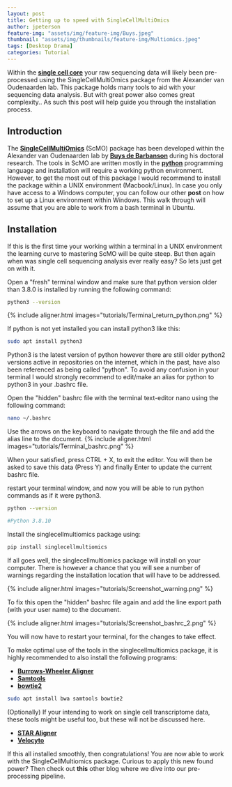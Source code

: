 ```yaml
---
layout: post
title: Getting up to speed with SingleCellMultiOmics  
author: jpeterson
feature-img: "assets/img/feature-img/Buys.jpeg"
thumbnail: "assets/img/thumbnails/feature-img/Multiomics.jpeg"
tags: [Desktop Drama]
categories: Tutorial
---
```


Within the [**single cell core**](https://www.singlecellcore.eu/) your raw sequencing data will likely been pre-processed using the SingleCellMultiOmics package from the Alexander van Oudenaarden lab. This package holds many tools to aid with your sequencing data analysis. But with great power also comes great complexity.. As such this post will help guide you through the installation process.

## Introduction

The [**SingleCellMultiOmics**](https://github.com/BuysDB/SingleCellMultiOmics/tree/master) (ScMO) package has been developed within the Alexander van Oudenaarden lab by [**Buys de Barbanson**](https://github.com/BuysDB) during his doctoral research. The tools in ScMO are written mostly in the [**python**](https://www.python.org/) programming language and installation will require a working python environment. However, to get the most out of this package I would recommend to install the package within a UNIX environment (Macbook/Linux). In case you only have access to a Windows computer, you can follow our other **post** on how to set up a Linux environment within Windows. This walk through will assume that you are able to work from a bash terminal in Ubuntu.

## Installation

If this is the first time your working within a terminal in a UNIX environment the learning curve to mastering ScMO will be quite steep. But then again when was single cell sequencing analysis ever really easy? So lets just get on with it.

Open a "fresh" terminal window and make sure that python version older than 3.8.0 is installed by running the following command:

``` bash
python3 --version
```

{% include aligner.html images="tutorials/Terminal_return_python.png" %}

If python is not yet installed you can install python3 like this:

``` bash
sudo apt install python3
```

Python3 is the latest version of python however there are still older python2 versions active in repositories on the internet, which in the past, have also been referenced as being called "python". To avoid any confusion in your terminal I would strongly recommend to edit/make an alias for python to python3 in your .bashrc file.

Open the "hidden" bashrc file with the terminal text-editor nano using the following command:

``` bash
nano ~/.bashrc
```

Use the arrows on the keyboard to navigate through the file and add the alias line to the document.
{% include aligner.html images="tutorials/Terminal_bashrc.png" %}

When your satisfied, press CTRL + X, to exit the editor. You will then be asked to save this data (Press Y) and finally Enter to update the current bashrc file.

restart your terminal window, and now you will be able to run python commands as if it were python3.

``` bash
python --version

#Python 3.8.10
```

Install the singlecellmultiomics package using:

``` bash
pip install singlecellmultiomics
```

If all goes well, the singlecellmultiomics package will install on your computer. There is however a chance that you will see a number of warnings regarding the installation location that will have to be addressed.

{% include aligner.html images="tutorials/Screenshot_warning.png" %}

To fix this open the "hidden" bashrc file again and add the line export path (with your user name) to the document.

{% include aligner.html images="tutorials/Screenshot_bashrc_2.png" %}

You will now have to restart your terminal, for the changes to take effect.

To make optimal use of the tools in the singlecellmultiomics package, it is highly recommended to also install the following programs:

-   [**Burrows-Wheeler Aligner**](https://bio-bwa.sourceforge.net/)
-   [**Samtools**](http://www.htslib.org/)
-   [**bowtie2**](https://bowtie-bio.sourceforge.net/bowtie2/index.shtml)

``` bash
sudo apt install bwa samtools bowtie2
```

(Optionally) If your intending to work on single cell transcriptome data, these tools might be useful too, but these will not be discussed here.

-   [**STAR Aligner**](http://alexdobin.github.io/STAR/)
-   [**Velocyto**](https://velocyto.org/velocyto.py/)

If this all installed smoothly, then congratulations! You are now able to work with the SingleCellMultiomics package. Curious to apply this new found power? Then check out **this** other blog where we dive into our pre-processing pipeline.
